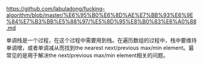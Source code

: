 https://github.com/labuladong/fucking-algorithm/blob/master/%E6%95%B0%E6%8D%AE%E7%BB%93%E6%9E%84%E7%B3%BB%E5%88%97/%E5%8D%95%E8%B0%83%E6%A0%88.md

单调栈是一个过程，在这个过程中需要用到栈。在遍历数组的过程中，栈中要维持单调增，或者单调减从而找到the nearest next/previous max/min element。最常见的是用于解决the next/previous max/min element相关的问题。
